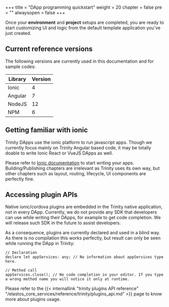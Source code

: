 +++
title = "DApp programming quickstart"
weight = 20
chapter = false
pre = ""
alwaysopen = false
+++

Once your **environment** and **project** setups are completed, you are ready to start customizing UI and logic from the default template application you've just created.

## Current reference versions

The following versions are currently used in this documentation and for sample codes:

| Library | Version |
| ------- | ------- |
| Ionic | 4 |
| Angular | 7 |
| NodeJS | 12 |
| NPM | 6 |

## Getting familiar with ionic

Trinity DApps use the ionic platform to run javascript apps. Though we currently focus mainly on Trinity Angular based code, it may be totally doable to write Ionic React or VueJS DApps as well.

Please refer to [Ionic documentation](https://ionicframework.com/docs) to start writing your apps. Building/Publishing chapters are irrelevant as Trinity uses its own way, but other chapters such as layout, routing, lifecycle, UI components are perfectly fine. 

## Accessing plugin APIs

Native ionic/cordova plugins are embedded in the Trinity native application, not in every DApp. Currently, we do not provide any SDK that developers can use while writing their DApps, for example to get code completion. We will release such SDK in the future to assist developers.

As a consequence, plugins are currently declared and used in a blind way. As there is no compilation this works perfectly, but result can only be seen while running the DApp in Trinity:

    // Declaration
    declare let appServices: any; // No information about appServices type here.

    // Method call
    appServices.close(); // No code completion in your editor. If you type a wrong method name you will notice it only at runtime.

Please refer to the {{< internallink "trinity plugins API reference" "/elastos_core_services/reference/trinity/plugins_api.md" >}} page to know more about plugins usage.